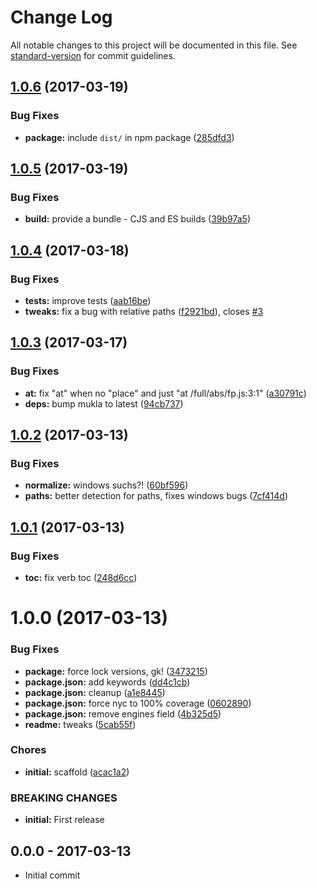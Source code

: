 # Change Log

All notable changes to this project will be documented in this file. See [standard-version](https://github.com/conventional-changelog/standard-version) for commit guidelines.

<a name="1.0.6"></a>
## [1.0.6](https://github.com/tunnckoCore/clean-stacktrace-metadata/compare/v1.0.5...v1.0.6) (2017-03-19)


### Bug Fixes

* **package:** include `dist/` in npm package ([285dfd3](https://github.com/tunnckoCore/clean-stacktrace-metadata/commit/285dfd3))



<a name="1.0.5"></a>
## [1.0.5](https://github.com/tunnckoCore/clean-stacktrace-metadata/compare/v1.0.4...v1.0.5) (2017-03-19)


### Bug Fixes

* **build:** provide a bundle - CJS and ES builds ([39b97a5](https://github.com/tunnckoCore/clean-stacktrace-metadata/commit/39b97a5))



<a name="1.0.4"></a>
## [1.0.4](https://github.com/tunnckocore/clean-stacktrace-metadata/compare/v1.0.3...v1.0.4) (2017-03-18)


### Bug Fixes

* **tests:** improve tests ([aab16be](https://github.com/tunnckocore/clean-stacktrace-metadata/commit/aab16be))
* **tweaks:** fix a bug with relative paths ([f2921bd](https://github.com/tunnckocore/clean-stacktrace-metadata/commit/f2921bd)), closes [#3](https://github.com/tunnckocore/clean-stacktrace-metadata/issues/3)



<a name="1.0.3"></a>
## [1.0.3](https://github.com/tunnckocore/clean-stacktrace-metadata/compare/v1.0.2...v1.0.3) (2017-03-17)


### Bug Fixes

* **at:** fix "at" when no "place" and just "at /full/abs/fp.js:3:1" ([a30791c](https://github.com/tunnckocore/clean-stacktrace-metadata/commit/a30791c))
* **deps:** bump mukla to latest ([94cb737](https://github.com/tunnckocore/clean-stacktrace-metadata/commit/94cb737))



<a name="1.0.2"></a>
## [1.0.2](https://github.com/tunnckocore/clean-stacktrace-metadata/compare/v1.0.1...v1.0.2) (2017-03-13)


### Bug Fixes

* **normalize:** windows suchs?! ([60bf596](https://github.com/tunnckocore/clean-stacktrace-metadata/commit/60bf596))
* **paths:** better detection for paths, fixes windows bugs ([7cf414d](https://github.com/tunnckocore/clean-stacktrace-metadata/commit/7cf414d))



<a name="1.0.1"></a>
## [1.0.1](https://github.com/tunnckocore/clean-stacktrace-metadata/compare/v1.0.0...v1.0.1) (2017-03-13)


### Bug Fixes

* **toc:** fix verb toc ([248d6cc](https://github.com/tunnckocore/clean-stacktrace-metadata/commit/248d6cc))



<a name="1.0.0"></a>
# 1.0.0 (2017-03-13)


### Bug Fixes

* **package:** force lock versions, gk! ([3473215](https://github.com/tunnckocore/clean-stacktrace-metadata/commit/3473215))
* **package.json:** add keywords ([dd4c1cb](https://github.com/tunnckocore/clean-stacktrace-metadata/commit/dd4c1cb))
* **package.json:** cleanup ([a1e8445](https://github.com/tunnckocore/clean-stacktrace-metadata/commit/a1e8445))
* **package.json:** force nyc to 100% coverage ([0602890](https://github.com/tunnckocore/clean-stacktrace-metadata/commit/0602890))
* **package.json:** remove engines field ([4b325d5](https://github.com/tunnckocore/clean-stacktrace-metadata/commit/4b325d5))
* **readme:** tweaks ([5cab55f](https://github.com/tunnckocore/clean-stacktrace-metadata/commit/5cab55f))


### Chores

* **initial:** scaffold ([acac1a2](https://github.com/tunnckocore/clean-stacktrace-metadata/commit/acac1a2))


### BREAKING CHANGES

* **initial:** First release





## 0.0.0 - 2017-03-13
- Initial commit